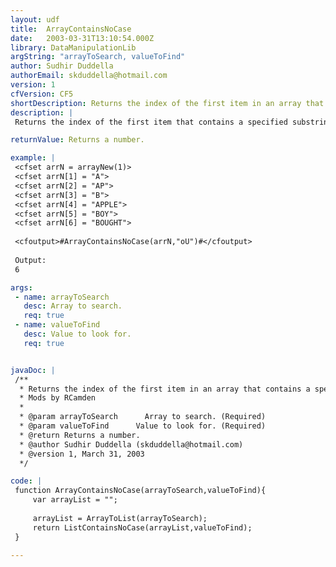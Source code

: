 ```yaml
---
layout: udf
title:  ArrayContainsNoCase
date:   2003-03-31T13:10:54.000Z
library: DataManipulationLib
argString: "arrayToSearch, valueToFind"
author: Sudhir Duddella
authorEmail: skduddella@hotmail.com
version: 1
cfVersion: CF5
shortDescription: Returns the index of the first item in an array that contains a specified substring.
description: |
 Returns the index of the first item that contains a specified substring. The search is case-insensitive. If the substring is not found in an Array, it  returns zero (0).

returnValue: Returns a number.

example: |
 <cfset arrN = arrayNew(1)>
 <cfset arrN[1] = "A">
 <cfset arrN[2] = "AP">
 <cfset arrN[3] = "B">
 <cfset arrN[4] = "APPLE">
 <cfset arrN[5] = "BOY">
 <cfset arrN[6] = "BOUGHT">
 
 <cfoutput>#ArrayContainsNoCase(arrN,"oU")#</cfoutput>
 
 Output:
 6

args:
 - name: arrayToSearch
   desc: Array to search.
   req: true
 - name: valueToFind
   desc: Value to look for.
   req: true


javaDoc: |
 /**
  * Returns the index of the first item in an array that contains a specified substring.
  * Mods by RCamden
  * 
  * @param arrayToSearch      Array to search. (Required)
  * @param valueToFind      Value to look for. (Required)
  * @return Returns a number. 
  * @author Sudhir Duddella (skduddella@hotmail.com) 
  * @version 1, March 31, 2003 
  */

code: |
 function ArrayContainsNoCase(arrayToSearch,valueToFind){
     var arrayList = "";
 
     arrayList = ArrayToList(arrayToSearch);
     return ListContainsNoCase(arrayList,valueToFind);                
 }

---
```


